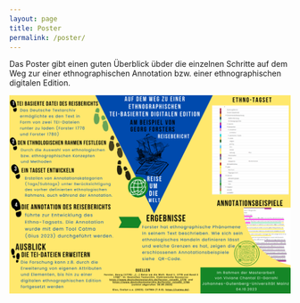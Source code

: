 ```yaml
---
layout: page
title: Poster
permalink: /poster/
---
```


Das Poster gibt einen guten Überblick übder die einzelnen Schritte auf dem Weg zur einer ethnographischen Annotation bzw. einer ethnographischen digitalen Edition.

![Poster](/poster.png "Poster") 
